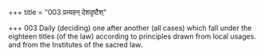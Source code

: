 +++
title = "003 प्रत्यहन् देशदृष्टैश्"

+++
003	Daily (deciding) one after another (all cases) which fall under the eighteen titles (of the law) according to principles drawn from local usages. and from the Institutes of the sacred law.